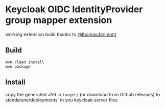 # Keycloak OIDC IdentityProvider group mapper extension 
working extension build thanks to  [@thomasdarimont](https://github.com/thomasdarimont/keycloak-extension-playground/tree/master/simple-oidc-mapper)
## Build
```shell
mvn clean install
mvn package
```
## Install
copy the generated JAR in `target/` (or download from Github releases) to standalone/deployments` in you keycloak server files 
